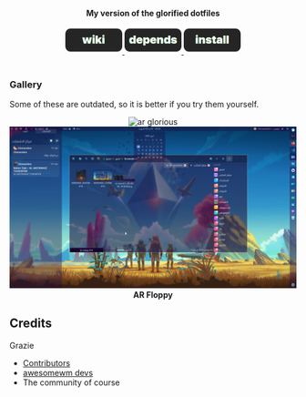 <div align='center'>
    <p align='center'>
    	<strong>
    		My version of the glorified dotfiles
    	</strong>
    </p>
</div>

<div align='center'>
	<a href='https://github.com/manilarome/the-glorious-dotfiles/wiki'>
		<img src='images/button-wiki.png' width='100px'>
	</a>
	<a href='https://github.com/manilarome/the-glorious-dotfiles/wiki/Dependencies'>
		<img src='images/button-depends.png' width='100px'>
	</a>
	<a href='https://github.com/manilarome/the-glorious-dotfiles/wiki/Getting-Started'>
		<img src='images/button-install.png' width='100px'>
	</a>
	<br>
	<br>
</div>

### Gallery

Some of these are outdated, so it is better if you try them yourself. 

<p align='center'>
	<img alt='ar glorious' src='https://github.com/AhmedSaadi0/the-glorious-dotfiles/blob/master/config/awesome/floppy-ar/screeenshots/20220403_172148.png'/>
	<img alt='ar glorious' src='https://github.com/AhmedSaadi0/the-glorious-dotfiles/blob/master/config/awesome/floppy-ar/screeenshots/Screenshot_20220403_172343.png'/>
	<br/>
	<b>
		AR Floppy
	</b>
</p>


## Credits

Grazie

- [Contributors](https://github.com/manilarome/the-glorious-dotfiles/graphs/contributors)
- [awesomewm devs](https://github.com/awesomeWM/awesome/graphs/contributors)
- The community of course
